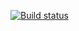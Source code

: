 [![Build status](https://ci.appveyor.com/api/projects/status/7grlwt9smtm5we0d?svg=true)](https://ci.appveyor.com/project/chashnikova-as/web-interfaces-tests)

